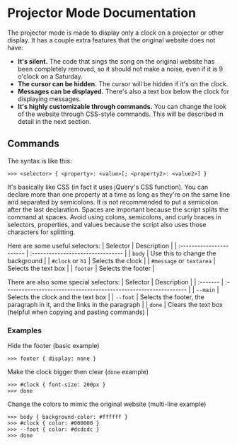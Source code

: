 # Projector Mode Documentation
The projector mode is made to display only a clock on a projector or other display. It has a couple extra features that the original website does not have:

- **It's silent.** The code that sings the song on the original website has been completely removed, so it should not make a noise, even if it is 9 o'clock on a Saturday.
- **The cursor can be hidden.** The cursor will be hidden if it's on the clock.
- **Messages can be displayed.** There's also a text box below the clock for displaying messages.
- **It's highly customizable through commands.** You can change the look of the website through CSS-style commands. This will be described in detail in the next section.

## Commands
The syntax is like this:
```
>>> <selector> { <property>: <value>[; <property2>: <value2>] }
```
It's basically like CSS (in fact it uses jQuery's CSS function). You can declare more than one property at a time as long as they're on the same line and separated by semicolons. It is not recommended to put a semicolon after the last declaration. Spaces are important because the script splits the command at spaces. Avoid using colons, semicolons, and curly braces in selectors, properties, and values because the script also uses those characters for splitting.

Here are some useful selectors:
| Selector                 | Description                       |
| :----------------------- | :-------------------------------- |
| `body`                   | Use this to change the background |
| `#clock` or `h1`         | Selects the clock                 |
| `#message` or `textarea` | Selects the text box              |
| `footer`                 | Selects the footer                |

There are also some special selectors:
| Selector | Description                                                       |
| :------- | :---------------------------------------------------------------- |
| `--main` | Selects the clock and the text box                                |
| `--foot` | Selects the footer, the paragraph in it, and the links in the paragraph |
| `done`   | Clears the text box (helpful when copying and pasting commands)   |

### Examples
Hide the footer (basic example)
```
>>> footer { display: none }
```

Make the clock bigger then clear (`done` example)
```
>>> #clock { font-size: 200px }
>>> done
```

Change the colors to mimic the original website (multi-line example)
```
>>> body { background-color: #ffffff }
>>> #clock { color: #000000 }
>>> --foot { color: #dcdcdc }
>>> done
```
